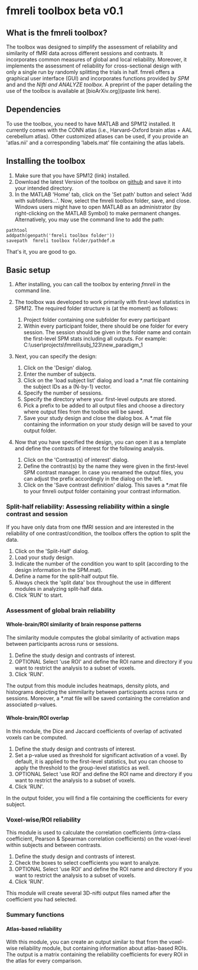 # fmreli toolbox beta v0.1

## What is the fmreli toolbox?

The toolbox was designed to simplify the assessment of reliability and similarity of fMRI data across different sessions and contrasts. It incorporates common measures of global and local reliability. Moreover, it implements the assessment of reliability for cross-sectional design with only a single run by randomly splitting the trials in half. fmreli offers a graphical user interface (GUI) and incorporates functions provided by *SPM* and and the *Nifti and ANALYZE toolbox*. A preprint of the paper detailing the use of the toolbox is available at [bioArXiv.org](paste link here).

## Dependencies

To use the toolbox, you need to have MATLAB and SPM12 installed. It currently comes with the CONN atlas (i.e., Harvard-Oxford brain atlas + AAL cerebellum atlas).
Other customized atlases can be used, if you provide an 'atlas.nii' and a corresponding 'labels.mat' file containing the atlas labels.

## Installing the toolbox

1. Make sure that you have SPM12 (link) installed.
1. Download the latest Version of the toolbox on [github](https://github.com/nkroemer/reliability/) and save it into your intended directory.
1. In the MATLAB 'Home' tab, click on the 'Set path' button and select 'Add with subfolders…'. Now, select the fmreli toolbox folder, save, and close. Windows users might have to open MATLAB as an administrator (by right-clicking on the MATLAB Symbol) to make permanent changes.
Alternatively, you may use the command line to add the path:
```
pathtool
addpath(genpath('fmreli toolbox folder'))
savepath  fmreli toolbox folder/pathdef.m
```

That's it, you are good to go.

## Basic setup

1. After installing, you can call the toolbox by entering *fmreli* in the command line.

1. The toolbox was developed to work primarily with first-level statistics in SPM12.
The required folder structure is (at the moment) as follows:
    1. Project folder containing one subfolder for every participant
    1. Within every participant folder, there should be one folder for every session. The session should be given in the folder name and contain the first-level SPM stats including all outputs.
    For example: C:\user\projects\fmreli\subj_123\new_paradigm_1

1. Next, you can specify the design:
    1. Click on the 'Design' dialog.
    1. Enter the number of subjects.
    1. Click on the 'load subject list' dialog and load a \*.mat file containing the subject IDs as a (N-by-1) vector.
    1. Specify the number of sessions.
    1. Specify the directory where your first-level outputs are stored.
    1. Pick a prefix to be added to all output files and choose a directory where output files from the toolbox will be saved.
    1. Save your study design and close the dialog box. A \*.mat file containing the information on your study design will be saved to your output folder.

1. Now that you have specified the design, you can open it as a template and define the contrasts of interest for the following analysis.
    1. Click on the 'Contrast(s) of interest' dialog.
    1. Define the contrast(s) by the name they were given in the first-level SPM contrast manager. In case you renamed the output files, you can adjust the prefix accordingly in the dialog on the left.
    1. Click on the 'Save contrast definition' dialog. This saves a \*.mat file to your fmreli output folder containing your contrast information.

### Split-half reliability: Assessing reliability within a single contrast and session

If you have only data from one fMRI session and are interested in the reliability of one contrast/condition, the toolbox offers the option to split the data.

1. Click on the 'Split-Half' dialog.
1. Load your study design.
1. Indicate the number of the condition you want to split (according to the design information in the SPM.mat).
1. Define a name for the split-half output file.
1. Always check the 'split data' box throughout the use in different modules in analyzing split-half data.
1. Click 'RUN' to start.

### Assessment of global brain reliability

#### Whole-brain/ROI similarity of brain response patterns

The similarity module computes the global similarity of activation maps between participants across runs or sessions.

1. Define the study design and contrasts of interest.
1. OPTIONAL Select 'use ROI' and define the ROI name and directory if you want to restrict the analysis to a subset of voxels.
1. Click 'RUN'.

The output from this module includes heatmaps, density plots, and histograms depicting the simmilarity between participants across runs or sessions. Moreover, a \*.mat file will be saved containing the correlation and associated p-values.

#### Whole-brain/ROI overlap

In this module, the Dice and Jaccard coefficients of overlap of activated voxels can be computed. 

1. Define the study design and contrasts of interest.
1. Set a p-value used as threshold for significant activation of a voxel. By default, it is applied to the first-level statistics, but you can choose to apply the threshold to the group-level statistics as well.
1. OPTIONAL Select 'use ROI' and define the ROI name and directory if you want to restrict the analysis to a subset of voxels.
1. Click 'RUN'.

In the output folder, you will find a file containing the coefficients for every subject.

### Voxel-wise/ROI reliability

This module is used to calculate the correlation coefficients (intra-class coefficient, Pearson & Spearman correlation coefficients) on the voxel-level within subjects and between contrasts.

1. Define the study design and contrasts of interest.
1. Check the boxes to select coefficients you want to analyze.
1. OPTIONAL Select 'use ROI' and define the ROI name and directory if you want to restrict the analysis to a subset of voxels.
1. Click 'RUN'.

This module will create several 3D-nifti output files named after the coefficient you had selected.

### Summary functions

#### Atlas-based reliability

With this module, you can create an output similar to that from the voxel-wise reliability module, but containing information about atlas-based ROIs. The output is a matrix containing the reliability coefficients for every ROI in the atlas for every comparison.
